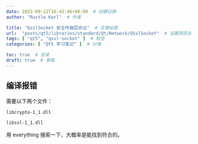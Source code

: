 ```yaml
---
date: 2022-09-22T16:43:46+08:00  # 创建日期
author: "Rustle Karl"  # 作者

title: "QsslSocket 安全传输层协议"  # 文章标题
url:  "posts/qt5/libraries/standard/Qt/Network/QSslSocket"  # 设置网页永久链接
tags: [ "qt5", "qssl-socket" ]  # 标签
categories: [ "Qt5 学习笔记" ]  # 分类

toc: true  # 目录
draft: true  # 草稿
---
```


## 编译报错

需要以下两个文件：


```bash
libcrypto-1_1.dll
```

```bash
libssl-1_1.dll
```

用 everything 搜索一下，大概率是能找到符合的。
